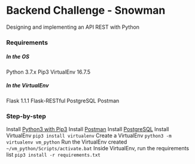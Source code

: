 # Backend Challenge - Snowman
Designing and implementing an API REST with Python

### Requirements 
##### In the OS
Python 3.7.x
Pip3
VirtualEnv 16.7.5

##### In the VirtualEnv
Flask 1.1.1
Flask-RESTful 
PostgreSQL
Postman

### Step-by-step

Install [Python3 with Pip3](https://www.codementor.io/@johnfemi/how-to-build-restful-apis-with-python-and-flask-fh5x7zjrx)
Install [Postman](https://www.getpostman.com/downloads/)
Install [PostgreSQL](https://www.postgresql.org/)
Install VirtualEnv `pip3 install virtualenv`
Create a VirtualEnv `python3 -m virtualenv vm_python`
Run the VirtualEnv created `~/vm_python/Scripts/activate.bat`
Inside VirtualEnv, run the requirements list `pip3 install -r requirements.txt`